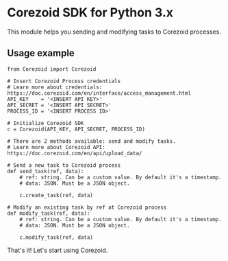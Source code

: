 # Corezoid SDK for Python 3.x
This module helps you sending and modifying tasks to Corezoid processes.

## Usage example
```
from Corezoid import Corezoid

# Insert Corezoid Process credentials
# Learn more about credentials: https://doc.corezoid.com/en/interface/access_management.html
API_KEY    = '<INSERT API KEY>' 
API_SECRET = '<INSERT API SECRET>'
PROCESS_ID = '<INSERT PROCESS ID>'

# Initialize Corezoid SDK
c = Corezoid(API_KEY, API_SECRET, PROCESS_ID)

# There are 2 methods available: send and modify tasks.
# Learn more about Corezoid API: https://doc.corezoid.com/en/api/upload_data/

# Send a new task to Corezoid process
def send_task(ref, data):
    # ref: string. Can be a custom value. By default it's a timestamp. 
    # data: JSON. Must be a JSON object.
  
    c.create_task(ref, data)

# Modify an existing task by ref at Corezoid process
def modify_task(ref, data):
    # ref: string. Can be a custom value. By default it's a timestamp. 
    # data: JSON. Must be a JSON object.

    c.modify_task(ref, data)

```

That's it! 
Let's start using Corezoid.


